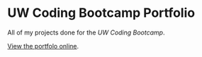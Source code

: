 # UW Coding Bootcamp Portfolio
All of my projects done for the _UW Coding Bootcamp_.

[View the portfolo online](https://tomakpo.github.io/UW_Coding_Bootcamp_Portfolio/.).